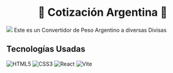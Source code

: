 <h1 align="center">💸 Cotización Argentina 💸</h1>
<img src="https://github.com/FerTorron/Cotizacion-Argentina/assets/100718699/71b44ab1-5836-4d66-b5fd-8c4e62267c2e">
Este es un Convertidor de Peso Argentino a diversas Divisas

## Tecnologías Usadas
![HTML5](https://img.shields.io/badge/HTML5-E34F26?style=for-the-badge&logo=html5&logoColor=white)
![CSS3](https://img.shields.io/badge/CSS3-1572B6?style=for-the-badge&logo=css3&logoColor=white)
![React](https://img.shields.io/badge/React-20232A?style=for-the-badge&logo=react&logoColor=61DAFB)
![Vite](https://img.shields.io/badge/Vite-B73BFE?style=for-the-badge&logo=vite&logoColor=FFD62E)

